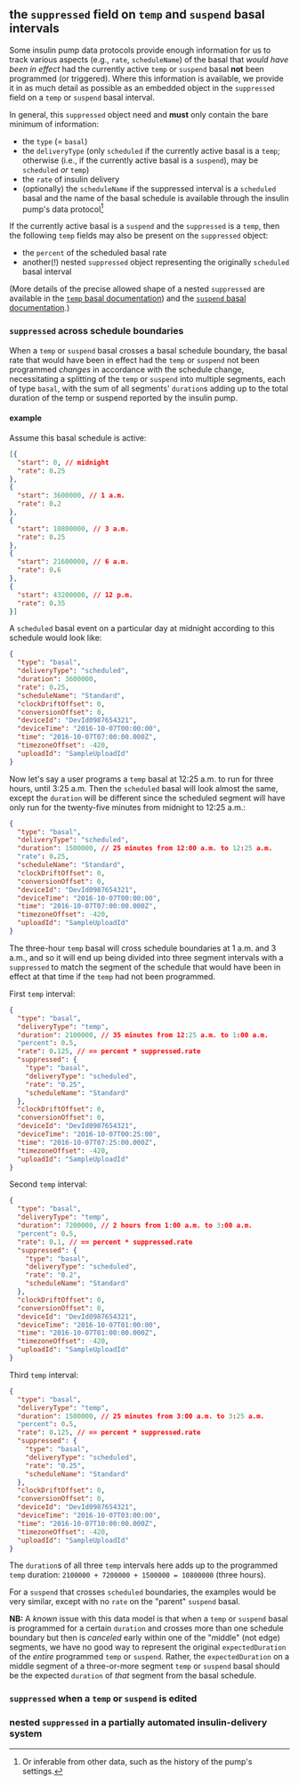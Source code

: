 <!-- non-generated document! all areas editable -->

## the `suppressed` field on `temp` and `suspend` basal intervals

Some insulin pump data protocols provide enough information for us to track various aspects (e.g., `rate`, `scheduleName`) of the basal that *would have been in effect* had the currently active `temp` or `suspend` basal **not** been programmed (or triggered). Where this information is available, we provide it in as much detail as possible as an embedded object in the `suppressed` field on a `temp` or `suspend` basal interval.

In general, this `suppressed` object need and **must** only contain the bare minimum of information:
- the `type` (= `basal`)
- the `deliveryType` (only `scheduled` if the currently active basal is a `temp`; otherwise (i.e., if the currently active basal is a `suspend`), may be `scheduled` *or* `temp`)
- the `rate` of insulin delivery
- (optionally) the `scheduleName` if the suppressed interval is a `scheduled` basal and the name of the basal schedule is available through the insulin pump's data protocol[^a]

If the currently active basal is a `suspend` and the `suppressed` is a `temp`, then the following `temp` fields may also be present on the `suppressed` object:
- the `percent` of the scheduled basal rate
- another(!) nested `suppressed` object representing the originally `scheduled` basal interval

(More details of the precise allowed shape of a nested `suppressed` are available in the [`temp` basal documentation](./temp.md#suppressed)) and the [`suspend` basal documentation](./suspend.md#suppressed).)

### `suppressed` across schedule boundaries

When a `temp` or `suspend` basal crosses a basal schedule boundary, the basal rate that would have been in effect had the `temp` or `suspend` not been programmed *changes* in accordance with the schedule change, necessitating a splitting of the `temp` or `suspend` into multiple segments, each of type `basal`, with the sum of all segments' `duration`s adding up to the total duration of the temp or suspend reported by the insulin pump.

#### example

Assume this basal schedule is active:

```json
[{
  "start": 0, // midnight
  "rate": 0.25
},
{
  "start": 3600000, // 1 a.m.
  "rate": 0.2
},
{
  "start": 10800000, // 3 a.m.
  "rate": 0.25
},
{
  "start": 21600000, // 6 a.m.
  "rate": 0.6
},
{
  "start": 43200000, // 12 p.m.
  "rate": 0.35
}]
```

A `scheduled` basal event on a particular day at midnight according to this schedule would look like:

```json
{
  "type": "basal",
  "deliveryType": "scheduled",
  "duration": 3600000,
  "rate": 0.25,
  "scheduleName": "Standard",
  "clockDriftOffset": 0,
  "conversionOffset": 0,
  "deviceId": "DevId0987654321",
  "deviceTime": "2016-10-07T00:00:00",
  "time": "2016-10-07T07:00:00.000Z",
  "timezoneOffset": -420,
  "uploadId": "SampleUploadId"
}
```

Now let's say a user programs a `temp` basal at 12:25 a.m. to run for three hours, until 3:25 a.m. Then the `scheduled` basal will look almost the same, except the `duration` will be different since the scheduled segment will have only run for the twenty-five minutes from midnight to 12:25 a.m.:

```json
{
  "type": "basal",
  "deliveryType": "scheduled",
  "duration": 1500000, // 25 minutes from 12:00 a.m. to 12:25 a.m.
  "rate": 0.25,
  "scheduleName": "Standard",
  "clockDriftOffset": 0,
  "conversionOffset": 0,
  "deviceId": "DevId0987654321",
  "deviceTime": "2016-10-07T00:00:00",
  "time": "2016-10-07T07:00:00.000Z",
  "timezoneOffset": -420,
  "uploadId": "SampleUploadId"
}
```

The three-hour `temp` basal will cross schedule boundaries at 1 a.m. and 3 a.m., and so it will end up being divided into three segment intervals with a `suppressed` to match the segment of the schedule that would have been in effect at that time if the `temp` had not been programmed.

First `temp` interval:

```json
{
  "type": "basal",
  "deliveryType": "temp",
  "duration": 2100000, // 35 minutes from 12:25 a.m. to 1:00 a.m.
  "percent": 0.5,
  "rate": 0.125, // == percent * suppressed.rate
  "suppressed": {
    "type": "basal",
    "deliveryType": "scheduled",
    "rate": "0.25",
    "scheduleName": "Standard"
  },
  "clockDriftOffset": 0,
  "conversionOffset": 0,
  "deviceId": "DevId0987654321",
  "deviceTime": "2016-10-07T00:25:00",
  "time": "2016-10-07T07:25:00.000Z",
  "timezoneOffset": -420,
  "uploadId": "SampleUploadId"
}
```

Second `temp` interval:

```json
{
  "type": "basal",
  "deliveryType": "temp",
  "duration": 7200000, // 2 hours from 1:00 a.m. to 3:00 a.m.
  "percent": 0.5,
  "rate": 0.1, // == percent * suppressed.rate
  "suppressed": {
    "type": "basal",
    "deliveryType": "scheduled",
    "rate": "0.2",
    "scheduleName": "Standard"
  },
  "clockDriftOffset": 0,
  "conversionOffset": 0,
  "deviceId": "DevId0987654321",
  "deviceTime": "2016-10-07T01:00:00",
  "time": "2016-10-07T01:00:00.000Z",
  "timezoneOffset": -420,
  "uploadId": "SampleUploadId"
}
```

Third `temp` interval:

```json
{
  "type": "basal",
  "deliveryType": "temp",
  "duration": 1500000, // 25 minutes from 3:00 a.m. to 3:25 a.m.
  "percent": 0.5,
  "rate": 0.125, // == percent * suppressed.rate
  "suppressed": {
    "type": "basal",
    "deliveryType": "scheduled",
    "rate": "0.25",
    "scheduleName": "Standard"
  },
  "clockDriftOffset": 0,
  "conversionOffset": 0,
  "deviceId": "DevId0987654321",
  "deviceTime": "2016-10-07T03:00:00",
  "time": "2016-10-07T10:00:00.000Z",
  "timezoneOffset": -420,
  "uploadId": "SampleUploadId"
}
```

The `duration`s of all three `temp` intervals here adds up to the programmed `temp` duration: `2100000 + 7200000 + 1500000 = 10800000` (three hours).

For a `suspend` that crosses `scheduled` boundaries, the examples would be very similar, except with no `rate` on the "parent" `suspend` basal.

<!-- TODO: DISCUSS WITH GERRIT AND DARIN!!! -->
**NB:** A *known* issue with this data model is that when a `temp` or `suspend` basal is programmed for a certain `duration` and crosses more than one schedule boundary but then is *canceled* early within one of the "middle" (not edge) segments, we have no good way to represent the original `expectedDuration` of the *entire* programmed `temp` or `suspend`. Rather, the `expectedDuration` on a middle segment of a three-or-more segment `temp` or `suspend` basal should be the expected `duration` of *that* segment from the basal schedule.

### `suppressed` when a `temp` or `suspend` is edited

### nested `suppressed` in a partially automated insulin-delivery system

[^a]: Or inferable from other data, such as the history of the pump's settings.
